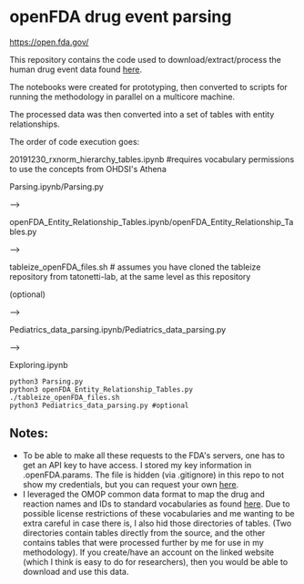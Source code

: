 # openFDA drug event parsing

https://open.fda.gov/

This repository contains the code used to download/extract/process the human drug event data found [here](https://open.fda.gov/downloads/).

The notebooks were created for prototyping, then converted to scripts for running the methodology in parallel on a multicore machine. 

The processed data was then converted into a set of tables with entity relationships.

The order of code execution goes:

20191230_rxnorm_hierarchy_tables.ipynb #requires vocabulary permissions to use the concepts from OHDSI's Athena

Parsing.ipynb/Parsing.py

-->

openFDA_Entity_Relationship_Tables.ipynb/openFDA_Entity_Relationship_Tables.py

-->

tableize_openFDA_files.sh # assumes you have cloned the tableize repository from tatonetti-lab, at the same level as this repository

(optional)

-->

Pediatrics_data_parsing.ipynb/Pediatrics_data_parsing.py

-->

Exploring.ipynb

```
python3 Parsing.py
python3 openFDA_Entity_Relationship_Tables.py
./tableize_openFDA_files.sh
python3 Pediatrics_data_parsing.py #optional
```

## Notes:

- To be able to make all these requests to the FDA's servers, one has to get an API key to have access. I stored my key information in .openFDA.params. The file is hidden (via .gitignore) in this repo to not show my credentials, but you can request your own [here](https://open.fda.gov/apis/authentication/).
- I leveraged the OMOP common data format to map the drug and reaction names and IDs to standard vocabularies as found [here](http://athena.ohdsi.org/search-terms/terms). Due to possible license restrictions of these vocabularies and me wanting to be extra careful in case there is, I also hid those directories of tables. (Two directories contain tables directly from the source, and the other contains tables that were processed further by me for use in my methodology). If you create/have an account on the linked website (which I think is easy to do for researchers), then you would be able to download and use this data. 
